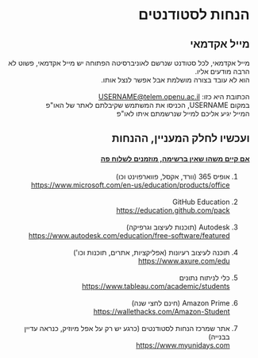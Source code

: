 <div dir="rtl">

# הנחות לסטודנטים

## מייל אקדמאי

<p>

מייל אקדמאי, לכל סטודנט שנרשם לאוניברסיטה הפתוחה יש מייל אקדמאי, פשוט לא הרבה מודעים אליו. <br>
הוא לא עובד בצורה מושלמת אבל אפשר לנצל אותו. <br> <br>
הכתובת היא כזו:		USERNAME@telem.openu.ac.il <br>
במקום USERNAME, הכניסו את המשתמש שקיבלתם לאתר של האו"פ <br>
המייל יגיע אליכם למייל שנרשמתם איתו לאו"פ
</p>

## ועכשיו לחלק המעניין, ההנחות
#### <a href="https://forms.gle/K4b65tp9u4qkkuQk7"> אם קיים משהו שאין ברשימה, מוזמנים לשלוח פה </a>

<p>

<ol>
<li>אופיס 365 (וורד, אקסל, פווארפוינט וכו)<br /> <a href="https://www.microsoft.com/en-us/education/products/office">https://www.microsoft.com/en-us/education/products/office</a><br /> </li> <br>
<li>GitHub Education<br /> <a href="https://education.github.com/pack">https://education.github.com/pack</a><br /> </li> <br>
<li>Autodesk (תוכנות לעיצוב וגרפיקה)<br /><a href="https://www.autodesk.com/education/free-software/featured">https://www.autodesk.com/education/free-software/featured</a></li> <br>
<li>תוכנה לעיצוב רעיונות (אפליקציות, אתרים, תוכנות וכו')<br /> <a href="https://www.axure.com/edu">https://www.axure.com/edu</a><br /> </li> <br>
<li>כלי לניתוח נתונים<br /> <a href="https://www.tableau.com/academic/students">https://www.tableau.com/academic/students</a><br /> </li> <br>
<li>Amazon Prime (חינם לחצי שנה)<br /> <a href="https://wallethacks.com/Amazon-Student">https://wallethacks.com/Amazon-Student<br /></a></li> <br>
<li>אתר שמרכז הנחות לסטודנטים (כרגע יש רק על אפל מיוזיק, כנראה עדיין בבנייה)<br /><a href="https://www.myunidays.com">https://www.myunidays.com</a></li> <br>
</ol>

</p>














